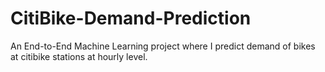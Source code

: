 # CitiBike-Demand-Prediction
An End-to-End Machine Learning project where I predict demand of bikes at citibike stations at hourly level.
